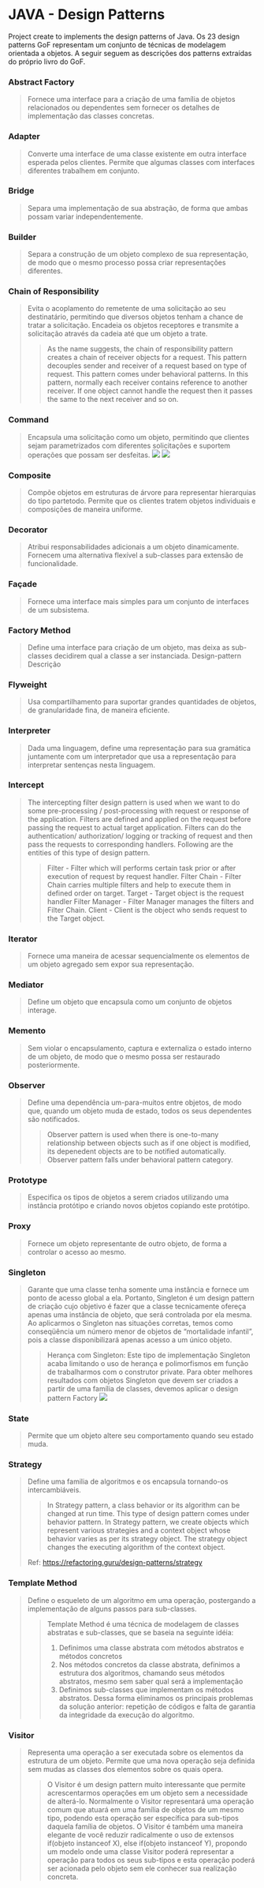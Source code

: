 # JAVA - Design Patterns
Project create to implements the design patterns of Java.
Os 23 design patterns GoF representam um conjunto de técnicas de modelagem orientada a objetos.
A seguir seguem as descrições dos patterns extraídas do próprio livro do GoF.

### Abstract Factory 
> Fornece uma interface para a criação de uma família de objetos relacionados ou dependentes sem fornecer os detalhes
> de implementação das classes concretas.

### Adapter 
> Converte uma interface de uma classe existente em outra interface esperada pelos clientes. Permite que algumas classes
> com interfaces diferentes trabalhem em conjunto.

### Bridge 
> Separa uma implementação de sua abstração, de forma que ambas possam variar independentemente.

### Builder 
> Separa a construção de um objeto complexo de sua representação, de modo que o mesmo processo possa criar 
> representações diferentes.

### Chain of Responsibility
> Evita o acoplamento do remetente de uma solicitação ao seu destinatário, permitindo que diversos objetos tenham a 
> chance de tratar a solicitação. Encadeia os objetos receptores e transmite a solicitação através da cadeia até que
> um objeto a trate.
>> As the name suggests, the chain of responsibility pattern creates a chain of receiver objects for a request. 
>> This pattern decouples sender and receiver of a request based on type of request. This pattern comes under behavioral patterns.
>> In this pattern, normally each receiver contains reference to another receiver. 
>> If one object cannot handle the request then it passes the same to the next receiver and so on.

### Command
> Encapsula uma solicitação como um objeto, permitindo que clientes sejam parametrizados com diferentes solicitações
> e suportem operações que possam ser desfeitas.
![](https://raw.githubusercontent.com/rafacancian/java-design-patterns/main/images/command/ant-pattern.JPG)
![](https://raw.githubusercontent.com/rafacancian/java-design-patterns/images/command/command.JPG)

### Composite 
> Compõe objetos em estruturas de árvore para representar hierarquias do tipo partetodo. Permite que os clientes 
> tratem objetos individuais e composições de maneira uniforme.

### Decorator 
> Atribui responsabilidades adicionais a um objeto dinamicamente. Fornecem uma alternativa flexível a sub-classes
> para extensão de funcionalidade.

### Façade 
> Fornece uma interface mais simples para um conjunto de interfaces de um subsistema.

### Factory Method 
> Define uma interface para criação de um objeto, mas deixa as sub-classes decidirem qual a classe a ser instanciada. 
> Design-pattern Descrição

### Flyweight
> Usa compartilhamento para suportar grandes quantidades de objetos, de granularidade fina, de maneira eficiente.

### Interpreter 
> Dada uma linguagem, define uma representação para sua gramática juntamente com um interpretador que usa a 
> representação para interpretar sentenças nesta linguagem.

### Intercept
> The intercepting filter design pattern is used when we want to do some pre-processing / post-processing with request
> or response of the application. Filters are defined and applied on the request before passing the request to actual target application. 
> Filters can do the authentication/ authorization/ logging or tracking of request and then pass the requests to corresponding handlers. 
> Following are the entities of this type of design pattern.
>> Filter - Filter which will performs certain task prior or after execution of request by request handler.
>> Filter Chain - Filter Chain carries multiple filters and help to execute them in defined order on target.
>> Target - Target object is the request handler
>> Filter Manager - Filter Manager manages the filters and Filter Chain.
>> Client - Client is the object who sends request to the Target object.

### Iterator
> Fornece uma maneira de acessar sequencialmente os elementos de um objeto agregado sem expor sua representação.

### Mediator
> Define um objeto que encapsula como um conjunto de objetos interage.
 
### Memento 
> Sem violar o encapsulamento, captura e externaliza o estado interno de um objeto, de modo que o mesmo possa ser 
> restaurado posteriormente.

### Observer
> Define uma dependência um-para-muitos entre objetos, de modo que, quando um objeto muda de estado, todos os seus 
> dependentes são notificados.
>> Observer pattern is used when there is one-to-many relationship between objects such as if one object is modified, 
>> its depenedent objects are to be notified automatically. Observer pattern falls under behavioral pattern category.

### Prototype 
> Especifica os tipos de objetos a serem criados utilizando uma instância protótipo e criando novos objetos copiando 
> este protótipo.

### Proxy
> Fornece um objeto representante de outro objeto, de forma a controlar o acesso ao mesmo.

### Singleton
> Garante que uma classe tenha somente uma instância e fornece um ponto de acesso global a ela.
> Portanto, Singleton é um design pattern de criação cujo objetivo é fazer que a classe tecnicamente ofereça
> apenas uma instância de objeto, que será controlada por ela mesma. Ao aplicarmos o Singleton nas situações
> corretas, temos como conseqüência um número menor de objetos de “mortalidade infantil”, pois a classe
> disponibilizará apenas acesso a um único objeto.
>> Herança com Singleton:  Este tipo de implementação Singleton acaba limitando o uso de herança e polimorfismos em 
>> função de trabalharmos com o construtor private. Para obter melhores resultados com objetos Singleton que devem ser
>> criados a partir de uma família de classes, devemos aplicar o design pattern Factory
![](https://raw.githubusercontent.com/rafacancian/java-design-patterns/main/images/singleton/singleton.png)

### State
> Permite que um objeto altere seu comportamento quando seu estado muda.

### Strategy
> Define uma familia de algoritmos e os encapsula tornando-os intercambiáveis.
>> In Strategy pattern, a class behavior or its algorithm can be changed at run time.
>> This type of design pattern comes under behavior pattern. 
>> In Strategy pattern, we create objects which represent various strategies and a context object whose behavior varies
>> as per its strategy object. 
>> The strategy object changes the executing algorithm of the context object.
>
> Ref: https://refactoring.guru/design-patterns/strategy
### Template Method
> Define o esqueleto de um algoritmo em uma operação, postergando a implementação de alguns passos para sub-classes.
>> Template Method é uma técnica de modelagem de classes abstratas e sub-classes, que se baseia na seguinte
>> idéia:
>> 1. Definimos uma classe abstrata com métodos abstratos e métodos concretos
>> 2. Nos métodos concretos da classe abstrata, definimos a estrutura dos algoritmos, chamando seus
>>    métodos abstratos, mesmo sem saber qual será a implementação
>> 3. Definimos sub-classes que implementam os métodos abstratos.
>>  Dessa forma eliminamos os principais problemas da solução anterior: repetição de códigos e falta de garantia da
>>  integridade da execução do algoritmo.
>
### Visitor
> Representa uma operação a ser executada sobre os elementos da estrutura de um objeto. Permite que uma nova operação
> seja definida sem mudas as classes dos elementos sobre os quais opera.
>> O Visitor é um design pattern muito interessante que permite acrescentarmos operações em um objeto sem a
>>  necessidade de alterá-lo. Normalmente o Visitor representará uma operação comum que atuará em uma família
>>  de objetos de um mesmo tipo, podendo esta operação ser específica para sub-tipos daquela família de objetos. O
>>  Visitor é também uma maneira elegante de você reduzir radicalmente o uso de extensos if(objeto
>>  instanceof X), else if(objeto instanceof Y), propondo um modelo onde uma classe Visitor poderá
>>  representar a operação para todos os seus sub-tipos e esta operação poderá ser acionada pelo objeto sem ele
>>  conhecer sua realização concreta.
